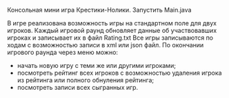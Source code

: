 Консольная мини игра Крестики-Нолики.
Запустить Main.java

В игре реализована возможность игры на стандартном поле для двух игроков.
Каждый игровой раунд обновляет данные об участвовавших игроках и записывает их в файл Rating.txt
Все игры записываются по ходам с возможностью записи в xml или json файл.
По окончании игрового раунда через меню можно:
- начать новую игру с теми же или другими игроками;
- посмотреть рейтинг всех игроков с возможностью удаления игрока из рейтинга или полного обнуления рейтинга;
- посмотреть записи всех сыгранных игр.
